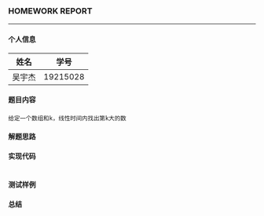 ### HOMEWORK REPORT

---

#### 个人信息

 姓名 | 学号 
 :---: | :---:
 吴宇杰 | 19215028
 
#### 题目内容
 
    给定一个数组和k，线性时间内找出第k大的数
    
#### 解题思路

    
#### 实现代码

```c++

```

#### 测试样例


#### 总结
